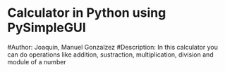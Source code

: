 # Calculator in Python using PySimpleGUI
#Author: Joaquin, Manuel Gonzalzez
#Description: In this calculator you can do operations like addition, sustraction, multiplication, division and module of a number
